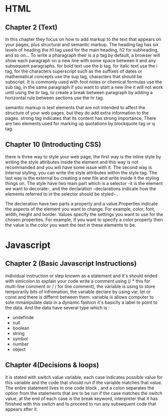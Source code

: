 # HTML

## Chapter 2 (Text)
In this chapter they focus on how to add markup to the text that appears on your pages, plus structural and semantic markup.
The heading tag has six levels of heading the h1 tag used for the main heading, h2 for subheading, and so on...
To write a pharagraph their is a p tag by default, a browser will show each paragraph on a new line with some space between it and any subsequent paragraphs.
for bold text use the b tag, for italic text use the i tag, for the characters superscript such as the suffixes of dates or mathematical concepts use the  sup tag, characters that should be subscript. It is commonly used with foot notes or chemical formulas
use the sub tag, in the same paragraph if you want to start a new line it will not work until using the br tag, to create a break between paragraph by  adding a horizontal rule between sections use the hr tag.

 semantic markup is text elements that are not intended to affect the structure of your web pages, but they do add extra information to the pages.
 strong tag indicates that its content has strong importance, There are two elements used for marking up quotations by blockquote tag or q tag.

 ## Chapter 10 (Introducting CSS)

 there is three way to style your web page, the first way is the inline style by writing the style attributes inside the element and this way is not recommanded and you will have some issue with it. The second way is Internal styling, you can write the style attributes within the style tag. The last way is the external bu creating a new file and write inside it the styling things on.
 The style have two main part which is a selector -it is the element we want to decorate-, and the declaration -declarations indicate how the elements referred to in the selector should be styled- .

 The decleration have two parts a property and a value.Properties indicate the aspects of the element you want to change. For example, color, font, width, height and border. Values specify the settings you want to use for the chosen properties. For example, if you want to specify a color property then the value is the color you want the text in these elements to be.


 # Javascript

 ## Chapter 2 (Basic Javascript Instructions)

individual instruction or step knowm as a statement and it's should ended with simicolon.to explain your code write a comment using (/ * this for multi-line comment or / / for line comment), the variable is using to store temporarily bits of infromation, the variable declare by using var, let or const and there is differnt between them. variable is allows computer to sote mmanipulate data in a dynamic fashion it's basiclly a label to point to the data. And the data have several type which is :
* undefinde
* null
* boolean
* string
* symbol
* number
* object


 ## Chapter 4(Decisions & loops)

 it is stated with switch value variable, each case indicates  possible value for this variable and the code that should run if the variable matches that value. The entire statement lives in one code block , and a colon separates the option from the statements that are to be run if the case matches the switch value, at the end of each case is the break keyword, interpreter that it has finished with this switch  and to proceed to run any subsequent code that appears after it. 


 
